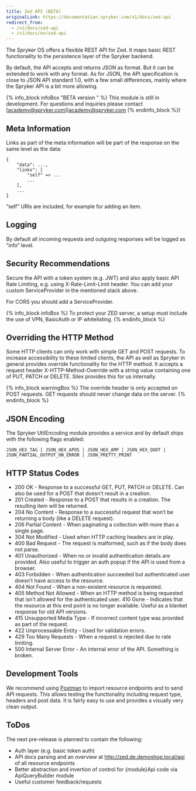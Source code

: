 ```yaml
---
title: Zed API (BETA)
originalLink: https://documentation.spryker.com/v1/docs/zed-api
redirect_from:
  - /v1/docs/zed-api
  - /v1/docs/en/zed-api
---
```


The Spryker OS offers a flexible REST API for Zed. It maps basic REST functionality to the persistence layer of the Spryker backend.

By default, the API accepts and returns JSON as format. But it can be extended to work with any format. As for JSON, the API specification is close to JSON API standard 1.0, with a few small differences, mainly where the Spryker API is a bit more allowing.

{% info_block infoBox "BETA version " %}
This module is still in development. For questions and inquiries please contact [academy@spryker.com](academy@spryker.com
{% endinfo_block %})

## Meta Information
Links as part of the meta information will be part of the response on the same level as the data:

```JS
{
    "data": ...,
    "links": [
        "self" => ...                         
        ...
    ],
    ...
}
```

“self” URIs are included, for example for adding an item.

## Logging
By default all incoming requests and outgoing responses will be logged as “info” level.

## Security Recommendations
Secure the API with a token system (e.g. JWT) and also apply basic API Rate Limiting, e.g. using X-Rate-Limit-Limit header. You can add your custom ServiceProvider in the mentioned stack above.

For CORS you should add a ServiceProvider.

{% info_block infoBox %}
To protect your ZED server, a setup must include the use of VPN, BasicAuth or IP whitelisting.
{% endinfo_block %}

## Overriding the HTTP Method
Some HTTP clients can only work with simple GET and POST requests. To increase accessibility to these limited clients, the API as well as Spryker in general provides override functionality for the HTTP method. It accepts a request header X-HTTP-Method-Override with a string value containing one of PUT, PATCH or DELETE. Silex provides this for us internally.

{% info_block warningBox %}
The override header is only accepted on POST requests. GET requests should never change data on the server.
{% endinfo_block %}

## JSON Encoding
The Spryker UtilEncoding module provides a service and by default ships with the following flags enabled:

```
JSON_HEX_TAG | JSON_HEX_APOS | JSON_HEX_AMP | JSON_HEX_QUOT | 
JSON_PARTIAL_OUTPUT_ON_ERROR | JSON_PRETTY_PRINT
```

## HTTP Status Codes

* 200 OK - Response to a successful GET, PUT, PATCH or DELETE. Can also be used for a POST that doesn’t result in a creation.
* 201 Created - Response to a POST that results in a creation. The resulting item will be returned.
* 204 No Content - Response to a successful request that won’t be returning a body (like a DELETE request).
* 206 Partial Content - When paginating a collection with more than a single page.
* 304 Not Modified - Used when HTTP caching headers are in play.
* 400 Bad Request - The request is malformed, such as if the body does not parse.
* 401 Unauthorized - When no or invalid authentication details are provided. Also useful to trigger an auth popup if the API is used from a browser.
* 403 Forbidden - When authentication succeeded but authenticated user doesn’t have access to the resource.
* 404 Not Found - When a non-existent resource is requested.
* 405 Method Not Allowed - When an HTTP method is being requested that isn’t allowed for the authenticated user. 410 Gone - Indicates that the resource at this end point is no longer available. Useful as a blanket response for old API versions.
* 415 Unsupported Media Type - If incorrect content type was provided as part of the request.
* 422 Unprocessable Entity - Used for validation errors.
* 429 Too Many Requests - When a request is rejected due to rate limiting.
* 500 Internal Server Error - An internal error of the API. Something is broken.

## Development Tools
We recommend using [Postman](https://www.getpostman.com/) to import resource endpoints and to send API requests. This allows testing the functionality including request type, headers and post data. It is fairly easy to use and provides a visually very clean output.

## ToDos
The next pre-release is planned to contain the following:

* Auth layer (e.g. basic token auth)
* API docs parsing and an overview at http://zed.de.demoshop.local/api of all resource endpoints
* Better abstraction and invertion of control for {module}Api code via ApiQueryBuilder module
* Useful customer feedback/requests

<!--
**See also:**

* Configure Zed API
* Learn about Zed API CRUD functions
* Zed API Processor Stack
* Implement Zed API
* Learn about Zed API resources
 -->
